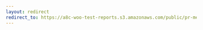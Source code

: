 ```yaml
---
layout: redirect
redirect_to: https://a8c-woo-test-reports.s3.amazonaws.com/public/pr-merge/44892/api/index.html
---
```

